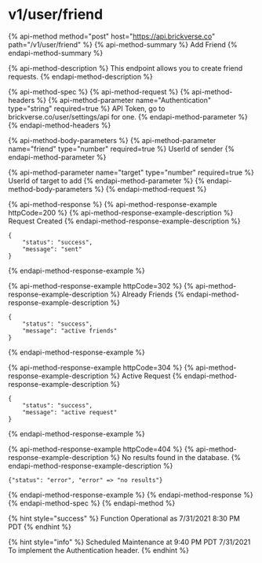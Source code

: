# v1/user/friend

{% api-method method="post" host="https://api.brickverse.co" path="/v1/user/friend" %}
{% api-method-summary %}
Add Friend
{% endapi-method-summary %}

{% api-method-description %}
This endpoint allows you to create friend requests.
{% endapi-method-description %}

{% api-method-spec %}
{% api-method-request %}
{% api-method-headers %}
{% api-method-parameter name="Authentication" type="string" required=true %}
API Token, go to brickverse.co/user/settings/api for one.
{% endapi-method-parameter %}
{% endapi-method-headers %}

{% api-method-body-parameters %}
{% api-method-parameter name="friend" type="number" required=true %}
UserId of sender
{% endapi-method-parameter %}

{% api-method-parameter name="target" type="number" required=true %}
UserId of target to add
{% endapi-method-parameter %}
{% endapi-method-body-parameters %}
{% endapi-method-request %}

{% api-method-response %}
{% api-method-response-example httpCode=200 %}
{% api-method-response-example-description %}
Request Created
{% endapi-method-response-example-description %}

```
{
    "status": "success",
    "message": "sent"
}
```
{% endapi-method-response-example %}

{% api-method-response-example httpCode=302 %}
{% api-method-response-example-description %}
Already Friends
{% endapi-method-response-example-description %}

```
{
    "status": "success",
    "message": "active friends"
}
```
{% endapi-method-response-example %}

{% api-method-response-example httpCode=304 %}
{% api-method-response-example-description %}
Active Request
{% endapi-method-response-example-description %}

```
{
    "status": "success",
    "message": "active request"
}
```
{% endapi-method-response-example %}

{% api-method-response-example httpCode=404 %}
{% api-method-response-example-description %}
No results found in the database.
{% endapi-method-response-example-description %}

```
{"status": "error", "error" => "no results"}
```
{% endapi-method-response-example %}
{% endapi-method-response %}
{% endapi-method-spec %}
{% endapi-method %}

{% hint style="success" %}
Function Operational as 7/31/2021 8:30 PM PDT
{% endhint %}

{% hint style="info" %}
Scheduled Maintenance at 9:40 PM PDT 7/31/2021 To implement the Authentication header.
{% endhint %}

